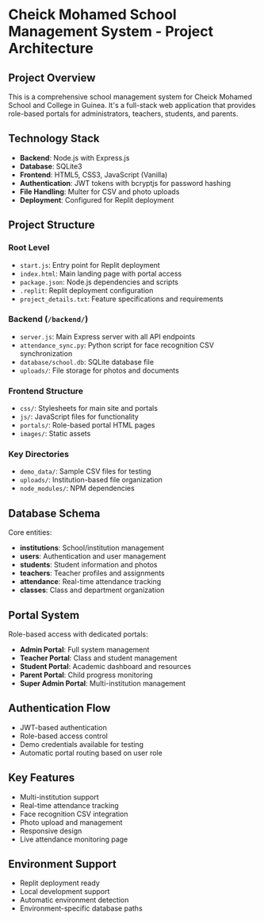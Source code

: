 # Cheick Mohamed School Management System - Project Architecture

## Project Overview
This is a comprehensive school management system for Cheick Mohamed School and College in Guinea. It's a full-stack web application that provides role-based portals for administrators, teachers, students, and parents.

## Technology Stack
- **Backend**: Node.js with Express.js
- **Database**: SQLite3 
- **Frontend**: HTML5, CSS3, JavaScript (Vanilla)
- **Authentication**: JWT tokens with bcryptjs for password hashing
- **File Handling**: Multer for CSV and photo uploads
- **Deployment**: Configured for Replit deployment

## Project Structure

### Root Level
- `start.js`: Entry point for Replit deployment
- `index.html`: Main landing page with portal access
- `package.json`: Node.js dependencies and scripts
- `.replit`: Replit deployment configuration
- `project_details.txt`: Feature specifications and requirements

### Backend (`/backend/`)
- `server.js`: Main Express server with all API endpoints
- `attendance_sync.py`: Python script for face recognition CSV synchronization
- `database/school.db`: SQLite database file
- `uploads/`: File storage for photos and documents

### Frontend Structure
- `css/`: Stylesheets for main site and portals
- `js/`: JavaScript files for functionality
- `portals/`: Role-based portal HTML pages
- `images/`: Static assets

### Key Directories
- `demo_data/`: Sample CSV files for testing
- `uploads/`: Institution-based file organization
- `node_modules/`: NPM dependencies

## Database Schema
Core entities:
- **institutions**: School/institution management
- **users**: Authentication and user management
- **students**: Student information and photos
- **teachers**: Teacher profiles and assignments
- **attendance**: Real-time attendance tracking
- **classes**: Class and department organization

## Portal System
Role-based access with dedicated portals:
- **Admin Portal**: Full system management
- **Teacher Portal**: Class and student management
- **Student Portal**: Academic dashboard and resources
- **Parent Portal**: Child progress monitoring
- **Super Admin Portal**: Multi-institution management

## Authentication Flow
- JWT-based authentication
- Role-based access control
- Demo credentials available for testing
- Automatic portal routing based on user role

## Key Features
- Multi-institution support
- Real-time attendance tracking
- Face recognition CSV integration
- Photo upload and management
- Responsive design
- Live attendance monitoring page

## Environment Support
- Replit deployment ready
- Local development support
- Automatic environment detection
- Environment-specific database paths
